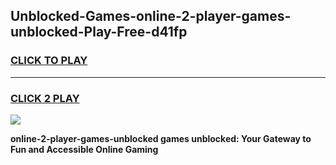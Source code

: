 
## Unblocked-Games-online-2-player-games-unblocked-Play-Free-d41fp
<h3>
<a href="https://premium76.site?title=online-2-player-games-unblocked&ref=18A">CLICK TO PLAY</a></h3>
<hr>

<h3>
<a href="https://premium76.site?title=online-2-player-games-unblocked&ref=18A">CLICK 2 PLAY</a>
  
</h3>

<a href="https://premium76.site?title=online-2-player-games-unblocked&ref=18A"><img src="https://clearcache.store/games.png"></a>


**online-2-player-games-unblocked games unblocked: Your Gateway to Fun and Accessible Online Gaming**
